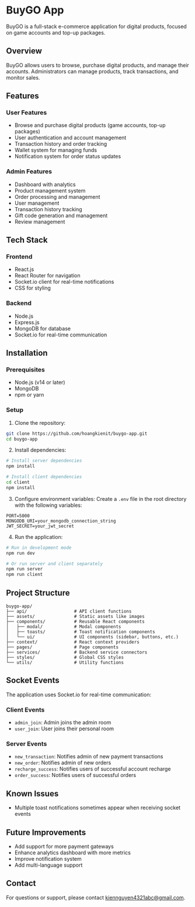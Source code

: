 # BuyGO App

BuyGO is a full-stack e-commerce application for digital products, focused on game accounts and top-up packages.

## Overview

BuyGO allows users to browse, purchase digital products, and manage their accounts. Administrators can manage products, track transactions, and monitor sales.

## Features

### User Features
- Browse and purchase digital products (game accounts, top-up packages)
- User authentication and account management
- Transaction history and order tracking
- Wallet system for managing funds
- Notification system for order status updates

### Admin Features
- Dashboard with analytics
- Product management system
- Order processing and management
- User management
- Transaction history tracking
- Gift code generation and management
- Review management

## Tech Stack

### Frontend
- React.js
- React Router for navigation
- Socket.io client for real-time notifications
- CSS for styling

### Backend
- Node.js
- Express.js
- MongoDB for database
- Socket.io for real-time communication

## Installation

### Prerequisites
- Node.js (v14 or later)
- MongoDB
- npm or yarn

### Setup

1. Clone the repository:
```bash
git clone https://github.com/hoangkienit/buygo-app.git
cd buygo-app
```

2. Install dependencies:
```bash
# Install server dependencies
npm install

# Install client dependencies
cd client
npm install
```

3. Configure environment variables:
   Create a `.env` file in the root directory with the following variables:
```
PORT=5000
MONGODB_URI=your_mongodb_connection_string
JWT_SECRET=your_jwt_secret
```

4. Run the application:
```bash
# Run in development mode
npm run dev

# Or run server and client separately
npm run server
npm run client
```

## Project Structure

```
buygo-app/
├── api/                  # API client functions
├── assets/               # Static assets like images
├── components/           # Reusable React components
│   ├── modal/            # Modal components
│   ├── toasts/           # Toast notification components
│   └── ui/               # UI components (sidebar, buttons, etc.)
├── context/              # React context providers
├── pages/                # Page components
├── services/             # Backend service connectors
├── styles/               # Global CSS styles
└── utils/                # Utility functions
```

## Socket Events

The application uses Socket.io for real-time communication:

### Client Events
- `admin_join`: Admin joins the admin room
- `user_join`: User joins their personal room

### Server Events
- `new_transaction`: Notifies admin of new payment transactions
- `new_order`: Notifies admin of new orders
- `recharge_success`: Notifies users of successful account recharge
- `order_success`: Notifies users of successful orders

## Known Issues

- Multiple toast notifications sometimes appear when receiving socket events

## Future Improvements

- Add support for more payment gateways
- Enhance analytics dashboard with more metrics
- Improve notification system
- Add multi-language support

## Contact

For questions or support, please contact kiennguyen4321abc@gmail.com.

